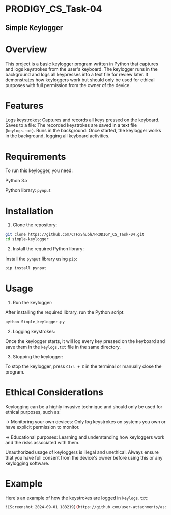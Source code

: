 # PRODIGY_CS_Task-04
## Simple Keylogger

# Overview

This project is a basic keylogger program written in Python that captures and logs keystrokes from the user's keyboard. The keylogger runs in the background and logs all keypresses into a text file for review later. It demonstrates how keyloggers work but should only be used for ethical purposes with full permission from the owner of the device.

# Features

Logs keystrokes: Captures and records all keys pressed on the keyboard.
Saves to a file: The recorded keystrokes are saved in a text file (`keylogs.txt`).
Runs in the background: Once started, the keylogger works in the background, logging all keyboard activities.

# Requirements
To run this keylogger, you need:

Python 3.x

Python library: `pynput`

# Installation

1. Clone the repository:

```bash
git clone https://github.com/CTFxShubh/PRODIGY_CS_Task-04.git
cd simple-keylogger
```

2. Install the required Python library:

Install the `pynput` library using `pip`:

```bash
pip install pynput
```

# Usage 

1. Run the keylogger:

After installing the required library, run the Python script:

```bash
python Simple_keylogger.py
```

2. Logging keystrokes:

Once the keylogger starts, it will log every key pressed on the keyboard and save them in the `keylogs.txt` file in the same directory.

3. Stopping the keylogger:

To stop the keylogger, press `Ctrl + C` in the terminal or manually close the program.

# Ethical Considerations

Keylogging can be a highly invasive technique and should only be used for ethical purposes, such as:

-> Monitoring your own devices: Only log keystrokes on systems you own or have explicit permission to monitor.

-> Educational purposes: Learning and understanding how keyloggers work and the risks associated with them.

Unauthorized usage of keyloggers is illegal and unethical. Always ensure that you have full consent from the device's owner before using this or any keylogging software.

# Example

Here's an example of how the keystrokes are logged in `keylogs.txt`:

```bash
![Screenshot 2024-09-01 183219](https://github.com/user-attachments/assets/2fede18d-c171-42ef-94a1-1d209bd1b8b8)
```

